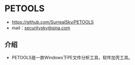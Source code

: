 # PETOOLS
- https://github.com/SurrealSky/PETOOLS
- mail：securitysky@sina.com

## 介绍

*	PETOOLS是一款Windows下PE文件分析工具，软件加壳工具。
